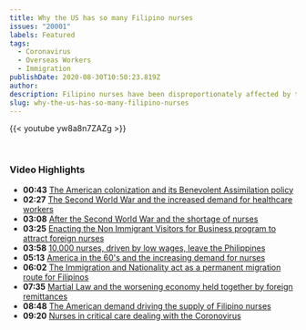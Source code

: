```yaml
---
title: Why the US has so many Filipino nurses
issues: "20001"
labels: Featured
tags:
  - Coronavirus
  - Overseas Workers
  - Immigration
publishDate: 2020-08-30T10:50:23.819Z
author: 
description: Filipino nurses have been disproportionately affected by the coronavirus in the US. That’s because they make up an outsized portion of the nursing workforce. About one-third of all foreign-born nurses in the US are Filipino. 
slug: why-the-us-has-so-many-filipino-nurses
---
```


{{< youtube yw8a8n7ZAZg >}}


<br />
<h3 class="mb-4 mt-4 font-semibold">Video Highlights</h3>

<div class="timeline">

* **00:43** [The American colonization and its Benevolent Assimilation policy](javascript:playAt(40);void(0);)
* **02:27** [The Second World War and the increased demand for healthcare workers](javascript:playAt(147);void(0);)
* **03:08** [After the Second World War and the shortage of nurses](javascript:playAt(188);void(0);)
* **03:25** [Enacting the Non Immigrant Visitors for Business program to attract foreign nurses](javascript:playAt(205);void(0);)
* **03:58** [10,000 nurses, driven by low wages, leave the Philippines](javascript:playAt(238);void(0);)
* **05:13** [America in the 60's and the increasing demand for nurses](javascript:playAt(313);void(0);)
* **06:02** [The Immigration and Nationality act as a permanent migration route for Filipinos](javascript:playAt(362);void(0);)
* **07:35** [Martial Law and the worsening economy held together by foreign remittances](javascript:playAt(455);void(0);)
* **08:48** [The American demand driving the supply of Filipino nurses](javascript:playAt(528);void(0);)
* **09:20** [Nurses in critical care dealing with the Coronovirus](javascript:playAt(560);void(0);)

</div>